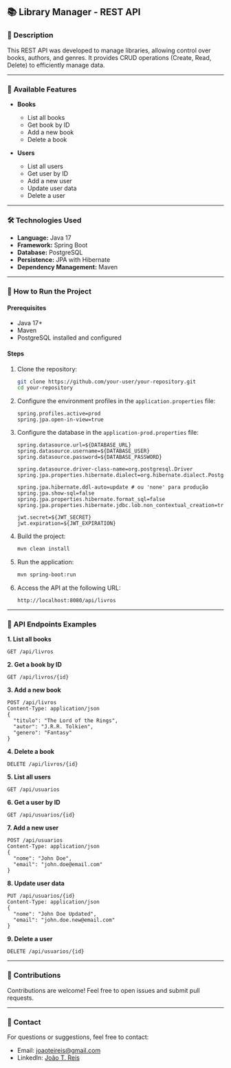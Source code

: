 ## 📚 **Library Manager - REST API**

### 🚀 **Description**

This REST API was developed to manage libraries, allowing control over books, authors, and genres. It provides CRUD operations (Create, Read, Delete) to efficiently manage data.

---

### 🔧 **Available Features**

- **Books**  
  - List all books  
  - Get book by ID  
  - Add a new book  
  - Delete a book  

- **Users**  
  - List all users  
  - Get user by ID  
  - Add a new user  
  - Update user data  
  - Delete a user  

---

### 🛠️ **Technologies Used**

- **Language:** Java 17  
- **Framework:** Spring Boot  
- **Database:** PostgreSQL  
- **Persistence:** JPA with Hibernate  
- **Dependency Management:** Maven  

---

### 🛀 **How to Run the Project**

#### Prerequisites

- Java 17+  
- Maven  
- PostgreSQL installed and configured  

#### Steps  

1. Clone the repository:

   ```bash
   git clone https://github.com/your-user/your-repository.git
   cd your-repository
   ```

2. Configure the environment profiles in the `application.properties` file:

   ```properties
   spring.profiles.active=prod
   spring.jpa.open-in-view=true
   ```

3. Configure the database in the `application-prod.properties` file:

   ```properties
   spring.datasource.url=${DATABASE_URL}
   spring.datasource.username=${DATABASE_USER}
   spring.datasource.password=${DATABASE_PASSWORD}

   spring.datasource.driver-class-name=org.postgresql.Driver
   spring.jpa.properties.hibernate.dialect=org.hibernate.dialect.PostgreSQLDialect

   spring.jpa.hibernate.ddl-auto=update # ou 'none' para produção
   spring.jpa.show-sql=false
   spring.jpa.properties.hibernate.format_sql=false
   spring.jpa.properties.hibernate.jdbc.lob.non_contextual_creation=true

   jwt.secret=${JWT_SECRET}
   jwt.expiration=${JWT_EXPIRATION}

   ```

4. Build the project:

   ```bash
   mvn clean install
   ```

5. Run the application:

   ```bash
   mvn spring-boot:run
   ```

6. Access the API at the following URL:

   ```
   http://localhost:8080/api/livros
   ```

---

### 📖 **API Endpoints Examples**

**1. List all books**  
```
GET /api/livros
```

**2. Get a book by ID**  
```
GET /api/livros/{id}
```

**3. Add a new book**  
```
POST /api/livros
Content-Type: application/json
{
  "titulo": "The Lord of the Rings",
  "autor": "J.R.R. Tolkien",
  "genero": "Fantasy"
}
```

**4. Delete a book**  
```
DELETE /api/livros/{id}
```

**5. List all users**
```
GET /api/usuarios
```

**6. Get a user by ID**
```
GET /api/usuarios/{id}
```

**7. Add a new user**  
```
POST /api/usuarios
Content-Type: application/json
{
  "nome": "John Doe",
  "email": "john.doe@email.com"
}
```

**8. Update user data**  
```
PUT /api/usuarios/{id}
Content-Type: application/json
{
  "nome": "John Doe Updated",
  "email": "john.doe.new@email.com"
}
```

**9. Delete a user**  
```
DELETE /api/usuarios/{id}
```

---

### 👥 **Contributions**

Contributions are welcome! Feel free to open issues and submit pull requests.

---

### 📧 **Contact**

For questions or suggestions, feel free to contact:

- Email: [joaoteireis@gmail.com](mailto:joaoteireis@gmail.com)  
- LinkedIn: [João T. Reis](https://www.linkedin.com/in/joao-t-reis)


